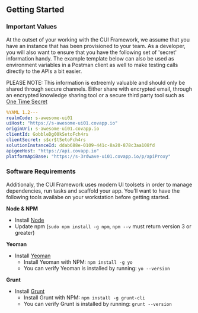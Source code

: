 ## **Getting Started**

### **Important Values**

At the outset of your working with the CUI Framework, we assume that you have an instance that has been provisioned to your team.  As a developer, you will also want to ensure that you have the following set of 'secret' information handy.  The example template below can also be used as environment variables in a Postman client as well to make testing calls directly to the APIs a bit easier.

PLEASE NOTE:  This information is extreemly valuable and should only be shared through secure channels.  Either share with encrypted email, through an encrypted knowledge sharing tool or a secure third party tool such as [One Time Secret](https://onetimesecret.com)

```yaml
%YAML 1.2---
realmCode: s-awesome-ui01
uiHost: "https://s-awesome-ui01.covapp.io"
originUri: s-awesome-ui01.covapp.io
clientId: GobbleDg00kSetoFch4rs
clientSecret: s$cr$tSetoFch4rs
solutionInstanceId: ddab688e-0109-441c-8a20-878c3aa108fd
apigeeHost: "https://api.covapp.io"
platformApiBase: "https://s-3rdwave-ui01.covapp.io/p/apiProxy"
```

### **Software Requirements**

Additionaly, the CUI Framework uses modern UI toolsets in order to manage dependencies, run tasks and scaffold your app.  You'll want to have the following tools availabe on your workstation before getting started.

**Node & NPM**

* Install [Node](https://nodejs.org/en/)
* Update npm \(`sudo npm install -g npm`, `npm --v` must return version 3 or greater\)

**Yeoman**

* Install [Yeoman](http://yeoman.io/)
  * Install Yeoman with NPM: `npm install -g yo`
  * You can verify Yeoman is installed by running: `yo --version`


**Grunt**

* Install [Grunt](http://gruntjs.com/)
  * Install Grunt with NPM: `npm install -g grunt-cli`
  * You can verify Grunt is installed by running: `grunt --version`


